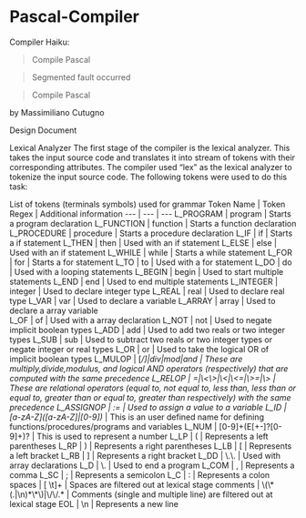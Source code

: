 # Pascal-Compiler

Compiler Haiku:

> Compile Pascal

> Segmented fault occurred

> Compile Pascal

by
Massimiliano Cutugno
















Design Document

Lexical Analyzer
	The first stage of the compiler is the lexical analyzer. This takes the input source code and translates it into stream of tokens with their corresponding attributes. The compiler used “lex” as the lexical analyzer to tokenize the input source code. The following tokens were used to do this task:

List of tokens (terminals symbols) used for grammar
 Token Name | Token Regex | Additional information
 --- | --- | --- 
 L_PROGRAM | program | Starts a program declaration 
 L_FUNCTION | function | Starts a function declaration 
 L_PROCEDURE | procedure | Starts a procedure declaration 
 L_IF | if | Starts a if statement 
 L_THEN | then | Used with an if statement
 L_ELSE | else | Used with an if statement
 L_WHILE | while | Starts a while statement
 L_FOR | for | Starts a for statement 
 L_TO | to | Used with a for statement 
 L_DO | do | Used with a looping statements 
 L_BEGIN | begin | Used to start multiple statements 
 L_END | end | Used to end multiple statements 
 L_INTEGER | integer | Used to declare integer type 
 L_REAL | real | Used to declare real type 
 L_VAR | var | Used to declare a variable 
 L_ARRAY | array | Used to declare a array variable  
 L_OF | of | Used with a array declaration 
 L_NOT | not | Used to negate implicit boolean types 
 L_ADD | add | Used to add two reals or two integer types 
 L_SUB | sub | Used to subtract two reals or two integer types or negate integer or real types 
 L_OR | or | Used to take the logical OR of implicit boolean types 
 L_MULOP | [*/]\|div\|mod\|and | These are multiply,divide,modulus, and logical AND operators (respectively) that are computed with the same precedence 
 L_RELOP | =\|\\<\\>\|\\<\|\\<=\|\\>=\|\\> | These are relational operators (equal to, not equal to, less than, less than or equal to, greater than or equal to, greater than respectively) with the same precedence 
 L_ASSIGNOP | := | Used to assign a value to a variable 
 L_ID | \[a-zA-Z\](\[a-zA-Z\]\|\[0-9\])* | This is an user defined name for defining functions/procedures/programs and variables 
 L_NUM | \[0-9\]+(E\[+-\]?\[0-9\]+)? | This is used to represent a number 
 L_LP | ( | Represents a left parentheses 
 L_RP | ) | Represents a right parentheses 
 L_LB | [ | Represents a left bracket 
 L_RB | ] | Represents a right bracket 
 L_DD | \\.\\. | Used with array declarations 
 L_D | \\. | Used to end a program 
 L_COM | , |  Represents a comma 
  L_SC | ; | Represents a semicolon 
 L_C | : | Represents a colon 
 spaces | \[ \t\]+ | Spaces are filtered out at lexical stage 
 comments | \\(\\\*(.\|\\n)\*\\\*\\)\|\\/\\/.\* | Comments (single and multiple line) are filtered out at lexical stage 
 EOL | \\n | Represents a new line 


